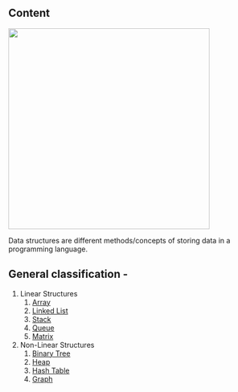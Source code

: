 ## Content
<img src="https://octodex.github.com/images/privateinvestocat.jpg" width="400" height="400">

Data structures are different methods/concepts of storing data in a programming language.

## General classification - 
1. Linear Structures
    1. [Array](Linear%20Structures/Array.md)
    2. [Linked List](Linear%20Structures/Linked%20List.md)
    3. [Stack](Linear%20Structures/Stack.md)
    4. [Queue](Linear%20Structures/Queue.md)
    5. [Matrix](Linear%20Structures/Matrix.md)
2. Non-Linear Structures
    1. [Binary Tree](Non-Linear%20Structures/Binary%20Tree.md)
    2. [Heap](Non-Linear%20Structures/Heap.md)
    3. [Hash Table](Non-Linear%20Structures/Hash%20Table.md)
    4. [Graph](Non-Linear%20Structures/Graph.md)
